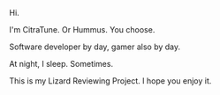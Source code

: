 Hi. 


I'm CitraTune. Or Hummus. You choose.


Software developer by day, gamer also by day.


At night, I sleep. Sometimes.



This is my Lizard Reviewing Project. I hope you enjoy it.

